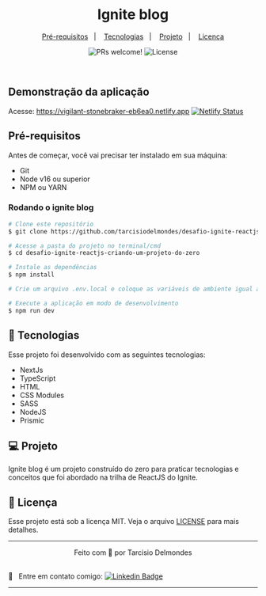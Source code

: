 <h1 align="center">
  Ignite blog
</h1>

<p align="center">
<a href="#pre-requisitos">Pré-requisitos</a>&nbsp;&nbsp;&nbsp;|&nbsp;&nbsp;&nbsp;
  <a href="#tecnologias">Tecnologias</a>&nbsp;&nbsp;&nbsp;|&nbsp;&nbsp;&nbsp;
  <a href="#projeto">Projeto</a>&nbsp;&nbsp;&nbsp;|&nbsp;&nbsp;&nbsp;
  <a href="#licença">Licença</a>
</p>

<p align="center">
 <img src="https://img.shields.io/static/v1?label=PRs&message=welcome&color=49AA26&labelColor=000000" alt="PRs welcome!" />

  <img alt="License" src="https://img.shields.io/static/v1?label=license&message=MIT&color=49AA26&labelColor=000000" />

</p>

<br>

<a id="pre-requisitos"></a>

## Demonstração da aplicação

Acesse: <https://vigilant-stonebraker-eb6ea0.netlify.app> [![Netlify Status](https://api.netlify.com/api/v1/badges/f39b83cc-921b-46f7-890c-a81dfe4f5cee/deploy-status)](https://app.netlify.com/sites/nostalgic-minsky-7ab767/deploys)

## Pré-requisitos

Antes de começar, você vai precisar ter instalado em sua máquina:

- Git
- Node v16 ou superior
- NPM ou YARN

### Rodando o ignite blog

```bash
# Clone este repositório
$ git clone https://github.com/tarcisiodelmondes/desafio-ignite-reactjs-criando-um-projeto-do-zero.git

# Acesse a pasta do projeto no terminal/cmd
$ cd desafio-ignite-reactjs-criando-um-projeto-do-zero

# Instale as dependências
$ npm install

# Crie um arquivo .env.local e coloque as variáveis de ambiente igual ao .env.example

# Execute a aplicação em modo de desenvolvimento
$ npm run dev
```

<a id="tecnologias"></a>

## 🚀 Tecnologias

Esse projeto foi desenvolvido com as seguintes tecnologias:

- NextJs
- TypeScript
- HTML
- CSS Modules
- SASS
- NodeJS
- Prismic

<a id="projeto"></a>

## 💻 Projeto

Ignite blog é um projeto construído do zero para praticar tecnologias e conceitos que foi abordado na trilha de ReactJS do Ignite.

<a id="licenca"></a>

## :memo: Licença

Esse projeto está sob a licença MIT. Veja o arquivo [LICENSE](.github/LICENSE.md) para mais detalhes.

---

<p align="center">Feito com 💙 por Tarcisio Delmondes</p>

<br/> :email: &nbsp; Entre em contato comigo: [![Linkedin Badge](https://img.shields.io/badge/-TarcísioDelmondes-blue?style=flat-square&logo=Linkedin&logoColor=white&link=https://www.linkedin.com/in/tarcisio-delmondes-892567207)](https://www.linkedin.com/in/tarcisio-delmondes)

---
